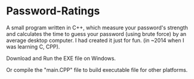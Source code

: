 # Password-Ratings
A small program written in C++, which measure your password's strength and calculates the time to guess your password (using brute force) by an average desktop computer. I had created it just for fun. (in ~2014 when I was learning C, CPP).

Download and Run the EXE file on Windows.

Or compile the "main.CPP" file to build executable file for other platforms.

